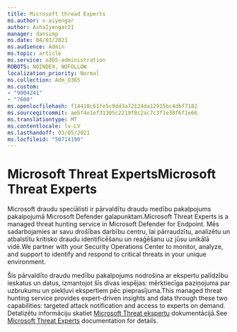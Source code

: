 ```yaml
---
title: Microsoft thread Experts
ms.author: v-aiyengar
author: AshaIyengar21
manager: dansimp
ms.date: 04/03/2021
ms.audience: Admin
ms.topic: article
ms.service: o365-administration
ROBOTS: NOINDEX, NOFOLLOW
localization_priority: Normal
ms.collection: Adm_O365
ms.custom:
- "9004241"
- "7600"
ms.openlocfilehash: f14410c61fe5c9dd3a72124da12915bc4dbf7182
ms.sourcegitcommit: aebf4e1ef31305c2219f0c2ac7c3f1e30f6f1e66
ms.translationtype: MT
ms.contentlocale: lv-LV
ms.lasthandoff: 03/05/2021
ms.locfileid: "50714190"
---
```

# <a name="microsoft-threat-experts"></a><span data-ttu-id="4c348-102">Microsoft Threat Experts</span><span class="sxs-lookup"><span data-stu-id="4c348-102">Microsoft Threat Experts</span></span>

<span data-ttu-id="4c348-103">Microsoft draudu speciālisti ir pārvaldītu draudu medību pakalpojums pakalpojumā Microsoft Defender galapunktam.</span><span class="sxs-lookup"><span data-stu-id="4c348-103">Microsoft Threat Experts is a managed threat hunting service in Microsoft Defender for Endpoint.</span></span>  <span data-ttu-id="4c348-104">Mēs sadarbojamies ar savu drošības darbību centru, lai pārraudzītu, analizētu un atbalstītu kritisko draudu identificēšanu un reaģēšanu uz jūsu unikālā vidē.</span><span class="sxs-lookup"><span data-stu-id="4c348-104">We partner with your Security Operations Center to monitor, analyze, and support to identify and respond to critical threats in your unique environment.</span></span>

<span data-ttu-id="4c348-105">Šis pārvaldīto draudu medību pakalpojums nodrošina ar ekspertu palīdzību ieskatus un datus, izmantojot šīs divas iespējas: mērķtiecīga paziņojuma par uzbrukumu un piekļuvi ekspertiem pēc pieprasījuma.</span><span class="sxs-lookup"><span data-stu-id="4c348-105">This managed threat hunting service provides expert-driven insights and data through these two capabilities: targeted attack notification and access to experts on demand.</span></span> <span data-ttu-id="4c348-106">Detalizētu informāciju skatiet [Microsoft Threat ekspertu](https://docs.microsoft.com/windows/security/threat-protection/microsoft-defender-atp/microsoft-threat-experts) dokumentācijā.</span><span class="sxs-lookup"><span data-stu-id="4c348-106">See [Microsoft Threat Experts](https://docs.microsoft.com/windows/security/threat-protection/microsoft-defender-atp/microsoft-threat-experts) documentation for details.</span></span>
